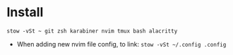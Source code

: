 # Install

`stow -vSt ~ git zsh karabiner nvim tmux bash alacritty`

- When adding new nvim file config, to link:
`stow -vSt ~/.config .config`
